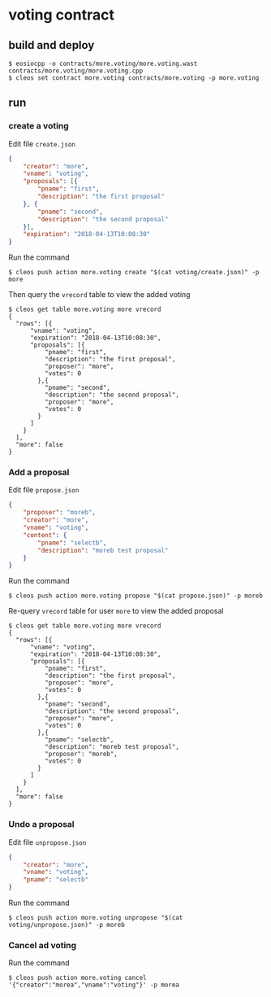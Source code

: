 # voting contract
## build and deploy
```shell
$ eosiocpp -o contracts/more.voting/more.voting.wast contracts/more.voting/more.voting.cpp
$ cleos set contract more.voting contracts/more.voting -p more.voting
```
## run
### create a voting

Edit file `create.json`

```json
{
    "creator": "more",
    "vname": "voting",
    "proposals": [{
        "pname": "first",
        "description": "the first proposal"
    }, {
        "pname": "second",
        "description": "the second proposal"
    }],
    "expiration": "2018-04-13T10:08:30"
}
```

Run the command

```shell
$ cleos push action more.voting create "$(cat voting/create.json)" -p more
```
Then query the `vrecord` table to view the added voting

```shell
$ cleos get table more.voting more vrecord
{
  "rows": [{
      "vname": "voting",
      "expiration": "2018-04-13T10:08:30",
      "proposals": [{
          "pname": "first",
          "description": "the first proposal",
          "proposer": "more",
          "votes": 0
        },{
          "pname": "second",
          "description": "the second proposal",
          "proposer": "more",
          "votes": 0
        }
      ]
    }
  ],
  "more": false
}
```

### Add a proposal

Edit file `propose.json`

```json
{
    "proposer": "moreb",
    "creator": "more",
    "vname": "voting",
    "content": {
        "pname": "selectb",
        "description": "moreb test proposal"
    }
}
```

Run the command

```shell
$ cleos push action more.voting propose "$(cat propose.json)" -p moreb
```

Re-query `vrecord` table for user `more` to view the added proposal

```shell
$ cleos get table more.voting more vrecord
{
  "rows": [{
      "vname": "voting",
      "expiration": "2018-04-13T10:08:30",
      "proposals": [{
          "pname": "first",
          "description": "the first proposal",
          "proposer": "more",
          "votes": 0
        },{
          "pname": "second",
          "description": "the second proposal",
          "proposer": "more",
          "votes": 0
        },{
          "pname": "selectb",
          "description": "moreb test proposal",
          "proposer": "moreb",
          "votes": 0
        }
      ]
    }
  ],
  "more": false
}
```

### Undo a proposal

Edit file `unpropose.json`

```json
{
    "creator": "more",
    "vname": "voting",
    "pname": "selectb"
}
```

Run the command

```shell
$ cleos push action more.voting unpropose "$(cat voting/unpropose.json)" -p moreb
```

### Cancel ad voting

Run the command

```shell
$ cleos push action more.voting cancel '{"creator":"morea","vname":"voting"}' -p morea
```

